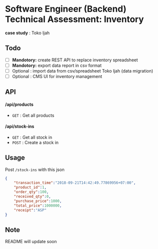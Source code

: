 # Software Engineer (Backend) Technical Assessment: Inventory

**case study** : Toko Ijah

## Todo
 - [ ] **Mandotory:** create REST API to replace inventory spreadsheet
 - [ ] **Mandotory:** export data report in csv format
 - [ ] Optional : import data from csv/spreadsheet Toko Ijah (data migration)
 - [ ] Optional : CMS UI for inventory management

## API

#### /api/products
* `GET` : Get all products

#### /api/stock-ins
* `GET` : Get all stock in
* `POST` : Create a stock in

## Usage

Post `/stock-ins` with this json
```json
{
	"transaction_time":"2018-09-21T14:42:49.77869956+07:00",
	"product_id":1,
	"order_qty":100,
	"received_qty":0,
	"purchase_price":1000,
	"total_price":1000000,
	"receipt":"ASP"
}
```

## Note
README will update soon
